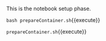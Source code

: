 This is the notebook setup phase.

`bash prepareContainer.sh`{{execute}}

`prepareContainer.sh`{{execute}}